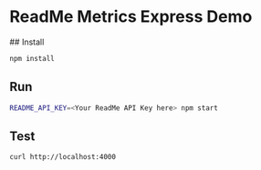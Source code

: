 # ReadMe Metrics Express Demo

## Install

```sh
npm install
```

## Run
```sh
README_API_KEY=<Your ReadMe API Key here> npm start
```

## Test
```sh
curl http://localhost:4000
```

